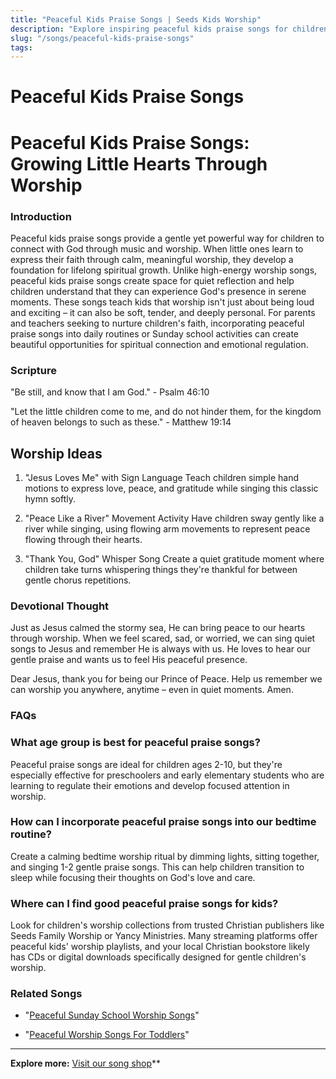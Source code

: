 ```yaml
---
title: "Peaceful Kids Praise Songs | Seeds Kids Worship"
description: "Explore inspiring peaceful kids praise songs for children's worship and faith development. Biblical music resources for families and ministry."
slug: "/songs/peaceful-kids-praise-songs"
tags:
---
```


# Peaceful Kids Praise Songs

# Peaceful Kids Praise Songs: Growing Little Hearts Through Worship

### Introduction
Peaceful kids praise songs provide a gentle yet powerful way for children to connect with God through music and worship. When little ones learn to express their faith through calm, meaningful worship, they develop a foundation for lifelong spiritual growth. Unlike high-energy worship songs, peaceful kids praise songs create space for quiet reflection and help children understand that they can experience God's presence in serene moments. These songs teach kids that worship isn't just about being loud and exciting – it can also be soft, tender, and deeply personal. For parents and teachers seeking to nurture children's faith, incorporating peaceful praise songs into daily routines or Sunday school activities can create beautiful opportunities for spiritual connection and emotional regulation.

### Scripture
"Be still, and know that I am God." - Psalm 46:10

"Let the little children come to me, and do not hinder them, for the kingdom of heaven belongs to such as these." - Matthew 19:14

## Worship Ideas
1. "Jesus Loves Me" with Sign Language
Teach children simple hand motions to express love, peace, and gratitude while singing this classic hymn softly.

2. "Peace Like a River" Movement Activity
Have children sway gently like a river while singing, using flowing arm movements to represent peace flowing through their hearts.

3. "Thank You, God" Whisper Song
Create a quiet gratitude moment where children take turns whispering things they're thankful for between gentle chorus repetitions.

### Devotional Thought
Just as Jesus calmed the stormy sea, He can bring peace to our hearts through worship. When we feel scared, sad, or worried, we can sing quiet songs to Jesus and remember He is always with us. He loves to hear our gentle praise and wants us to feel His peaceful presence.

Dear Jesus, thank you for being our Prince of Peace. Help us remember we can worship you anywhere, anytime – even in quiet moments. Amen.

### FAQs

### What age group is best for peaceful praise songs?
Peaceful praise songs are ideal for children ages 2-10, but they're especially effective for preschoolers and early elementary students who are learning to regulate their emotions and develop focused attention in worship.

### How can I incorporate peaceful praise songs into our bedtime routine?
Create a calming bedtime worship ritual by dimming lights, sitting together, and singing 1-2 gentle praise songs. This can help children transition to sleep while focusing their thoughts on God's love and care.

### Where can I find good peaceful praise songs for kids?
Look for children's worship collections from trusted Christian publishers like Seeds Family Worship or Yancy Ministries. Many streaming platforms offer peaceful kids' worship playlists, and your local Christian bookstore likely has CDs or digital downloads specifically designed for gentle children's worship.

### Related Songs

- "[Peaceful Sunday School Worship Songs](/songs/peaceful-sunday-school-worship-songs/)"

- "[Peaceful Worship Songs For Toddlers](/songs/peaceful-worship-songs-for-toddlers/)"

---

**Explore more:** [Visit our song shop](https://seedskidsworship.com/shop)**

<!-- Schema Markup -->
<script type="application/ld+json">
{
  "@context": "https://schema.org",
  "@type": "MusicRecording",
  "name": "Peaceful Kids Praise Songs",
  "byArtist": {
    "@type": "MusicGroup",
    "name": "Seeds Kids Worship"
  },
  "isFamilyFriendly": true,
  "url": "https://seedskidsworship.com/songs/peaceful-kids-praise-songs/"
}
</script>